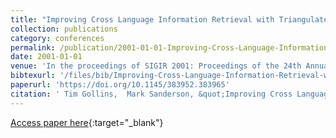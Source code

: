 ```yaml
---
title: "Improving Cross Language Information Retrieval with Triangulated Translation"
collection: publications
category: conferences
permalink: /publication/2001-01-01-Improving-Cross-Language-Information-Retrieval-with-Triangulated-Translation
date: 2001-01-01
venue: 'In the proceedings of SIGIR 2001: Proceedings of the 24th Annual International ACM SIGIR Conference on Research and Development in Information Retrieval, September 9-13, 2001, New Orleans, Louisiana, USA'
bibtexurl: '/files/bib/Improving-Cross-Language-Information-Retrieval-with-Triangulated-Translation.bib'
paperurl: 'https://doi.org/10.1145/383952.383965'
citation: ' Tim Gollins,  Mark Sanderson, &quot;Improving Cross Language Information Retrieval with Triangulated Translation.&quot; In the proceedings of SIGIR 2001: Proceedings of the 24th Annual International ACM SIGIR Conference on Research and Development in Information Retrieval, September 9-13, 2001, New Orleans, Louisiana, USA, 2001.'
---
```

[Access paper here](https://doi.org/10.1145/383952.383965){:target="_blank"}
